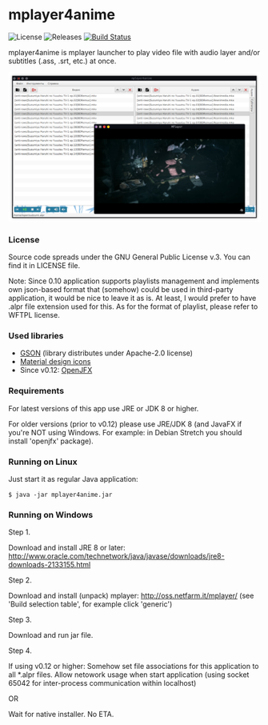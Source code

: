# mplayer4anime

![License](https://img.shields.io/badge/License-GPLv3-blue.svg) ![Releases](https://img.shields.io/github/downloads/developersu/mplayer4anime/total.svg) [![Build Status](https://ci.redrise.ru/api/badges/desu/mplayer4anime/status.svg)](https://ci.redrise.ru/desu/mplayer4anime)

mplayer4anime is mplayer launcher to play video file with audio layer and/or subtitles (.ass, .srt, etc.) at once.

![Application screenshot 1](screenshots/1.png)

### License

Source code spreads under the GNU General Public License v.3. You can find it in LICENSE file.

Note: Since 0.10 application supports playlists management and implements own json-based format that (somehow) could be used in third-party application,
it would be nice to leave it as is. At least, I would prefer to have .alpr file extension used for this. As for the format of playlist, please
refer to WFTPL license.

### Used libraries
* [GSON](https://github.com/google/gson) (library distributes under Apache-2.0 license)
* [Material design icons](https://materialdesignicons.com/)
* Since v0.12: [OpenJFX](https://wiki.openjdk.java.net/display/OpenJFX/Main)

### Requirements

For latest versions of this app use JRE or JDK 8 or higher.

For older versions (prior to v0.12) please use JRE/JDK 8 (and JavaFX if you're NOT using Windows. For example: in Debian Stretch you should install 'openjfx' package).

### Running on Linux

Just start it as regular Java application:
```
$ java -jar mplayer4anime.jar
```

### Running on Windows
Step 1.

Download and install JRE 8 or later:
http://www.oracle.com/technetwork/java/javase/downloads/jre8-downloads-2133155.html

Step 2.

Download and install (unpack) mplayer:
http://oss.netfarm.it/mplayer/
(see 'Build selection table', for example click 'generic')

Step 3.

Download and run jar file.

Step 4.

If using v0.12 or higher:
Somehow set file associations for this application to all *.alpr files. Allow netowork usage when start application (using socket 65042 for inter-process communication within localhost)

OR

Wait for native installer. No ETA. 